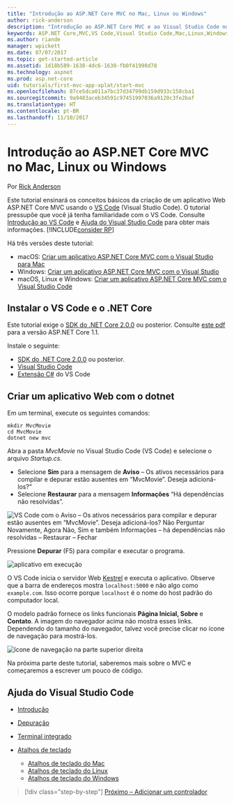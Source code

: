 ```yaml
---
title: "Introdução ao ASP.NET Core MVC no Mac, Linux ou Windows"
author: rick-anderson
description: "Introdução ao ASP.NET Core MVC e ao Visual Studio Code no Mac, Linux e Windows"
keywords: ASP.NET Core,MVC,VS Code,Visual Studio Code,Mac,Linux,Windows
ms.author: riande
manager: wpickett
ms.date: 07/07/2017
ms.topic: get-started-article
ms.assetid: 1d18b589-1638-4dc6-1638-fb0f41998d78
ms.technology: aspnet
ms.prod: asp.net-core
uid: tutorials/first-mvc-app-xplat/start-mvc
ms.openlocfilehash: 87ce5dca011a7bc37d34799db159d933c158cba1
ms.sourcegitcommit: 9a9483aceb34591c97451997036a9120c3fe2baf
ms.translationtype: HT
ms.contentlocale: pt-BR
ms.lasthandoff: 11/10/2017
---
```

# <a name="getting-started-with-aspnet-core-mvc--on-mac-linux-or-windows"></a>Introdução ao ASP.NET Core MVC no Mac, Linux ou Windows

Por [Rick Anderson](https://twitter.com/RickAndMSFT)

Este tutorial ensinará os conceitos básicos da criação de um aplicativo Web ASP.NET Core MVC usando o [VS Code](https://code.visualstudio.com) (Visual Studio Code). O tutorial pressupõe que você já tenha familiaridade com o VS Code. Consulte [Introdução ao VS Code](https://code.visualstudio.com/docs) e [Ajuda do Visual Studio Code](#visual-studio-code-help) para obter mais informações. [!INCLUDE[consider RP](../../includes/razor.md)]

Há três versões deste tutorial:

* macOS: [Criar um aplicativo ASP.NET Core MVC com o Visual Studio para Mac](xref:tutorials/first-mvc-app-mac/start-mvc)
* Windows: [Criar um aplicativo ASP.NET Core MVC com o Visual Studio](xref:tutorials/first-mvc-app/start-mvc)
* macOS, Linux e Windows: [Criar um aplicativo ASP.NET Core MVC com o Visual Studio Code](xref:tutorials/first-mvc-app-xplat/start-mvc) 

## <a name="install-vs-code-and-net-core"></a>Instalar o VS Code e o .NET Core

Este tutorial exige o [SDK do .NET Core 2.0.0](https://www.microsoft.com/net/core) ou posterior. Consulte [este pdf](https://github.com/aspnet/Docs/blob/master/aspnetcore/tutorials/first-mvc-app-mac/start-mvc/8-23-17.pdf) para a versão ASP.NET Core 1.1.

Instale o seguinte:

* [SDK do .NET Core 2.0.0](https://www.microsoft.com/net/core) ou posterior.
* [Visual Studio Code](https://code.visualstudio.com)
* [Extensão C#](https://marketplace.visualstudio.com/items?itemName=ms-vscode.csharp) do VS Code 

## <a name="create-a-web-app-with-dotnet"></a>Criar um aplicativo Web com o dotnet

Em um terminal, execute os seguintes comandos:

```console
mkdir MvcMovie
cd MvcMovie
dotnet new mvc
```

Abra a pasta *MvcMovie* no Visual Studio Code (VS Code) e selecione o arquivo *Startup.cs*.

- Selecione **Sim** para a mensagem de **Aviso** – Os ativos necessários para compilar e depurar estão ausentes em “MvcMovie”. Deseja adicioná-los?”
- Selecione **Restaurar** para a mensagem **Informações** “Há dependências não resolvidas”.

![VS Code com o Aviso – Os ativos necessários para compilar e depurar estão ausentes em “MvcMovie”. Deseja adicioná-los? Não Perguntar Novamente, Agora Não, Sim e também Informações – há dependências não resolvidas – Restaurar – Fechar](../web-api-vsc/_static/vsc_restore.png)

Pressione **Depurar** (F5) para compilar e executar o programa.

![aplicativo em execução](../first-mvc-app/start-mvc/_static/1.png)

O VS Code inicia o servidor Web [Kestrel](xref:fundamentals/servers/kestrel) e executa o aplicativo. Observe que a barra de endereços mostra `localhost:5000` e não algo como `example.com`. Isso ocorre porque `localhost` é o nome do host padrão do computador local.

O modelo padrão fornece os links funcionais **Página Inicial, Sobre** e **Contato**. A imagem do navegador acima não mostra esses links. Dependendo do tamanho do navegador, talvez você precise clicar no ícone de navegação para mostrá-los.

![ícone de navegação na parte superior direita](../first-mvc-app/start-mvc/_static/2.png)

Na próxima parte deste tutorial, saberemos mais sobre o MVC e começaremos a escrever um pouco de código.

## <a name="visual-studio-code-help"></a>Ajuda do Visual Studio Code

- [Introdução](https://code.visualstudio.com/docs)
- [Depuração](https://code.visualstudio.com/docs/editor/debugging)
- [Terminal integrado](https://code.visualstudio.com/docs/editor/integrated-terminal)
- [Atalhos de teclado](https://code.visualstudio.com/docs/getstarted/keybindings#_keyboard-shortcuts-reference)

  - [Atalhos de teclado do Mac](https://code.visualstudio.com/shortcuts/keyboard-shortcuts-macos.pdf)
  - [Atalhos de teclado do Linux](https://code.visualstudio.com/shortcuts/keyboard-shortcuts-linux.pdf)
  - [Atalhos de teclado do Windows](https://code.visualstudio.com/shortcuts/keyboard-shortcuts-windows.pdf)

>[!div class="step-by-step"]
[Próximo – Adicionar um controlador](adding-controller.md)
